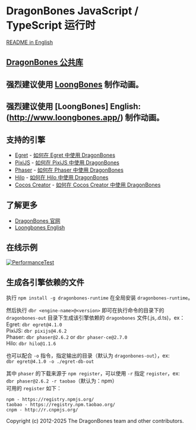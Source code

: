 # DragonBones JavaScript / TypeScript 运行时
[README in English](./README.md)
## [DragonBones 公共库](./DragonBones/)
## 强烈建议使用 [LoongBones](http://www.loongbones.com/) 制作动画。
## 强烈建议使用 [LoongBones] English:(http://www.loongbones.app/) 制作动画。

## 支持的引擎
* [Egret](http://www.egret.com/) - [如何在 Egret 中使用 DragonBones](./Egret/)
* [PixiJS](http://www.pixijs.com/) - [如何在 PixiJS 中使用 DragonBones](./Pixi/)
* [Phaser](https://phaser.io/) - [如何在 Phaser 中使用 DragonBones](./Phaser/)
* [Hilo](http://hiloteam.github.io/) - [如何在 Hilo 中使用 DragonBones](./Hilo/)
* [Cocos Creator](http://www.cocos.com/) - [如何在 Cocos Creator 中使用 DragonBones](./Cocos/) 

## 了解更多
* [DragonBones 官网](http://www.loongbones.com/)
* [Loongbones English](http://www.loongbones.app/)

## 在线示例
[![PerformanceTest](https://dragonbones.github.io/demo/demos.jpg)](https://github.com/DragonBones/Demos)

## 生成各引擎依赖的文件
执行 `npm install -g dragonbones-runtime` 在全局安装 `dragonbones-runtime`。  

然后执行 `dbr <engine-name>@<version>` 即可在执行命令的目录下的 `dragonbones-out` 目录下生成该引擎依赖的 `dragonbones` 文件(.js,.d.ts)，ex：  
Egret: `dbr egret@4.1.0`  
PixiJS: `dbr pixijs@4.6.2`  
Phaser: `dbr phaser@2.6.2` or `dbr phaser-ce@2.7.0`  
Hilo: `dbr hilo@1.1.6`

也可以配合 `-o` 指令，指定输出的目录（默认为 `dragonbones-out`），ex:  
`dbr egret@4.1.0 -o ./egret-db-out`  

其中 `phaser` 的下载来源于 `npm register`，可以使用 `-r` 指定 `register`，ex:  
`dbr phaser@2.6.2 -r taobao`（默认为：npm）  
可用的 `register` 如下：
```
npm - https://registry.npmjs.org/
taobao - https://registry.npm.taobao.org/
cnpm - http://r.cnpmjs.org/
```

Copyright (c) 2012-2025 The DragonBones team and other contributors.
